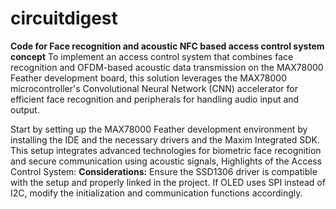 # circuitdigest

**Code for Face recognition and acoustic NFC based access control system concept**
To implement an access control system that combines face recognition and OFDM-based acoustic data transmission on the MAX78000 Feather development board, this solution leverages the MAX78000 microcontroller's Convolutional Neural Network (CNN) accelerator for efficient face recognition and peripherals for handling audio input and output.

Start by setting up the MAX78000 Feather development environment by installing the IDE and the necessary drivers and the Maxim Integrated SDK. This setup integrates advanced technologies for biometric face recognition and secure communication using acoustic signals, Highlights of the Access Control System:
**Considerations:**
Ensure the SSD1306 driver is compatible with the setup and properly linked in the project.
If OLED uses SPI instead of I2C, modify the initialization and communication functions accordingly.
